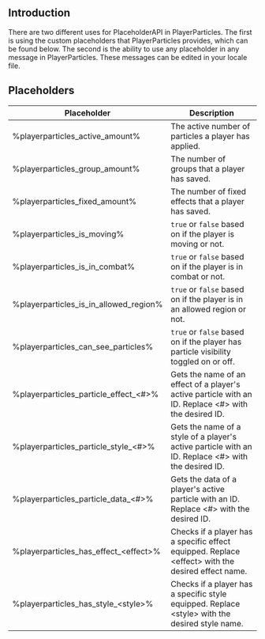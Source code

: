 ## Introduction
There are two different uses for PlaceholderAPI in PlayerParticles. The first is using the custom placeholders that PlayerParticles provides, which can be found below. The second is the ability to use any placeholder in any message in PlayerParticles. These messages can be edited in your locale file.

## Placeholders

| Placeholder | Description |
| --- | --- |
| %playerparticles_active_amount% | The active number of particles a player has applied. |
| %playerparticles_group_amount% | The number of groups that a player has saved. |
| %playerparticles_fixed_amount% | The number of fixed effects that a player has saved. |
| %playerparticles_is_moving% | `true` or `false` based on if the player is moving or not. |
| %playerparticles_is_in_combat% | `true` or `false` based on if the player is in combat or not. |
| %playerparticles_is_in_allowed_region% | `true` or `false` based on if the player is in an allowed region or not. |
| %playerparticles_can_see_particles% | `true` or `false` based on if the player has particle visibility toggled on or off. |
| %playerparticles_particle_effect_<#>% | Gets the name of an effect of a player's active particle with an ID. Replace <#> with the desired ID. |
| %playerparticles_particle_style_<#>% | Gets the name of a style of a player's active particle with an ID. Replace <#> with the desired ID. |
| %playerparticles_particle_data_<#>% | Gets the data of a player's active particle with an ID. Replace <#> with the desired ID. |
| %playerparticles_has_effect_<effect\>% | Checks if a player has a specific effect equipped. Replace <effect\> with the desired effect name. |
| %playerparticles_has_style_<style\>% | Checks if a player has a specific style equipped. Replace <style\> with the desired style name. |
